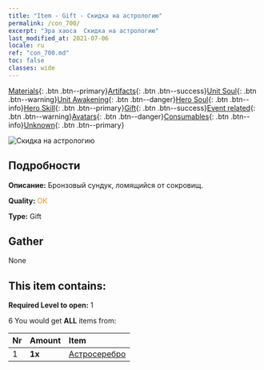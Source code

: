 ```yaml
---
title: "Item - Gift - Скидка на астрологию"
permalink: /con_700/
excerpt: "Эра хаоса  Скидка на астрологию"
last_modified_at: 2021-07-06
locale: ru
ref: "con_700.md"
toc: false
classes: wide
---
```

 [Materials](/ItemsRU/){: .btn .btn--primary}[Artifacts](/ItemsRU/Artifacts/){: .btn .btn--success}[Unit Soul](/ItemsRU/UnitSoul/){: .btn .btn--warning}[Unit Awakening](/ItemsRU/UnitAwakening/){: .btn .btn--danger}[Hero Soul](/ItemsRU/HeroSoul/){: .btn .btn--info}[Hero Skill](/ItemsRU/HeroSkill/){: .btn .btn--primary}[Gift](/ItemsRU/Gift/){: .btn .btn--success}[Event related](/ItemsRU/Events/){: .btn .btn--warning}[Avatars](/ItemsRU/Avatars/){: .btn .btn--danger}[Consumables](/ItemsRU/Consumables/){: .btn .btn--info}[Unknown](/ItemsRU/Unknown/){: .btn .btn--primary}

 ![Скидка на астрологию](/images/t/i_3018.png)

## Подробности
 **Описание:** Бронзовый сундук, ломящийся от сокровищ.

 **Quality:** <span style="color: #FF8C00">OK</span>

 **Type:** Gift

## Gather

  None

## This item contains:

 **Required Level to open:** 1

 6 You would get **ALL** items  from:

  | Nr | Amount |     Item    |
  |:---|:-------|:------------|
  | 1 |  **1x** | [Астросеребро](/ItemsRU/con_969/) |  | 
